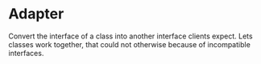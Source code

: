 # Adapter

Convert the interface of a class into another interface clients expect.
Lets classes work together, that could not otherwise because of incompatible interfaces.
